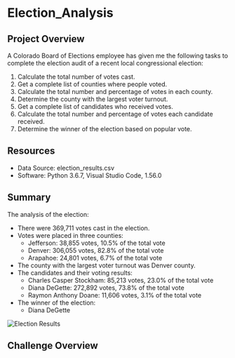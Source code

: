 # Election_Analysis

## Project Overview
A Colorado Board of Elections employee has given me the following tasks to complete the election audit of a recent local congressional election:

1. Calculate the total number of votes cast.
2. Get a complete list of counties where people voted.
3. Calculate the total number and percentage of votes in each county.
4. Determine the county with the largest voter turnout.
5. Get a complete list of candidates who received votes.
6. Calculate the total number and percentage of votes each candidate received.
7. Determine the winner of the election based on popular vote.

## Resources
- Data Source: election_results.csv
- Software: Python 3.6.7, Visual Studio Code, 1.56.0

## Summary
The analysis of the election:
- There were 369,711 votes cast in the election.
- Votes were placed in three counties:
  - Jefferson: 38,855 votes, 10.5% of the total vote
  - Denver: 306,055 votes, 82.8% of the total vote
  - Arapahoe: 24,801 votes, 6.7% of the total vote
- The county with the largest voter turnout was Denver county.
- The candidates and their voting results:
  - Charles Casper Stockham: 85,213 votes, 23.0% of the total vote
  - Diana DeGette: 272,892 votes, 73.8% of the total vote 
  - Raymon Anthony Doane: 11,606 votes, 3.1% of the total vote
- The winner of the election:
  - Diana DeGette

![Election Results](https://user-images.githubusercontent.com/82347825/117558731-be809400-b04d-11eb-8e58-ddc1784f5eba.png)


## Challenge Overview

